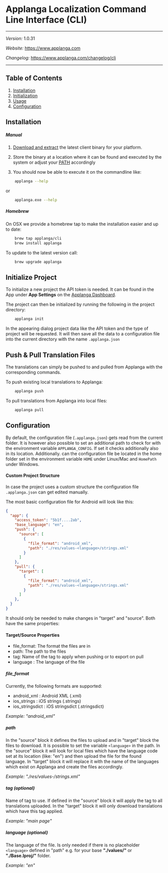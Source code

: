 # Applanga Localization Command Line Interface (CLI)

***
*Version:* 1.0.31

*Website:* <https://www.applanga.com>

*Changelog:* <https://www.applanga.com/changelog/cli> 
***

## Table of Contents

  1. [Installation](#installation)
  2. [Initialization](#initialize-project)
  3. [Usage](#push-pull-translations)
  4. [Configuration](#configuration)

  
## Installation

##### Manual

1. [Download and extract](https://github.com/applanga/applanga-cli/releases/latest) the latest client binary for your platform.

2. Store the binary at a location where it can be found and executed by the system or adjust your [PATH](https://en.wikipedia.org/wiki/PATH_(variable)) accordingly

3. You should now be able to execute it on the commandline like:

```sh
	applanga --help
```
or

```sh
	applanga.exe --help
```


##### Homebrew

On OSX we provide a homebrew tap to make the installation easier and up to date:

```sh
	brew tap applanga/cli
	brew install applanga
```

To update to the latest version call:

```sh
	brew upgrade applanga
```


## Initialize Project

To initialize a new project the API token is needed. It can be found in the App under **App Settings** on the [Applanga Dashboard](https://dashboard.applanga.com).

The project can then be initialized by running the following in the project directory:

```sh
	applanga init
```

In the appearing dialog project data like the API token and the type of project will be requested.
It will then save all the data to a configuration file into the current directory with the name `.applanga.json`


## Push & Pull Translation Files

The translations can simply be pushed to and pulled from Applanga with the corresponding commands.

To push existing local translations to Applanga:

```sh
	applanga push
```

To pull translations from Applanga into local files:

```sh
	applanga pull
```


## Configuration

By default, the configuration file (`.applanga.json`) gets read from the current folder. It is however also possible to set an additional path to check for with the environment variable `APPLANGA_CONFIG`. If set it checks additionally also in its location.
Additionally. can the configuration file be located in the home folder set in the environment variable `HOME` under Linux/Mac and `HomePath` under Windows.


#### Custom Project Structure

In case the project uses a custom structure the configuration file `.applanga.json` can get edited manually.

The most basic configuration file for Android will look like this:

```json
{
  "app": {
    "access_token": "5b1f....2ab",
    "base_language": "en",
    "push": {
      "source": [
        {
          "file_format": "android_xml",
          "path": "./res/values-<language>/strings.xml"
        }
      ]
    },
    "pull": {
      "target": [
        {
          "file_format": "android_xml",
          "path": "./res/values-<language>/strings.xml"
        }
      ]
    },
  }
}
```

It should only be needed to make changes in "target" and "source". Both have the same properties:

#### Target/Source Properties

 - file_format: The format the files are in
 - path: The path to the files
 - tag: Name of the tag to apply when pushing or to export on pull
 - language : The language of the file


##### file_format

Currently, the following formats are supported:

 - android_xml : Android XML (.xml)
 - ios_strings : iOS strings (.strings)
 - ios_stringsdict : iOS stringsdict (.stringsdict)

*Example: "android_xml"*


##### path

In the "source" block it defines the files to upload and in "target" block the files to download.
It is possible to set the variable `<language>` in the path. In the "source" block it will look for local files which have the language code set at its location (like: "en") and then upload the file for the found language. In "target" block it will replace it with the name of the languages which exist on Applanga and create the files accordingly.

*Example: "./res/values-<language>/strings.xml"*


##### tag (optional)

Name of tag to use. If defined in the "source" block it will apply the tag to all translations uploaded. In the "target" block it will only download translations which have this tag applied.

*Example: "main page"*


##### language (optional)

The language of the file. Is only needed if there is no placeholder `<language>` defined in "path" e.g. for your base **"./values/"** or **"./Base.lproj/"** folder.

*Example: "en"*
